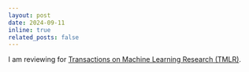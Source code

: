 ```yaml
---
layout: post
date: 2024-09-11
inline: true
related_posts: false
---
```


I am reviewing for [Transactions on Machine Learning Research (TMLR)](https://jmlr.org/tmlr/).